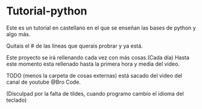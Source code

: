 # Tutorial-python

 Este es un tutorial en castellano en el que se enseñan las bases de python y algo más.
 
 Quitais el # de las líneas que querais probrar y ya está. 
 
 Este proyecto se irá rellenando cada vez con más cosas.(Cada día) Hasta este momento esta rellenado hasta la primera hora y media del video.
 
 TODO (menos la carpeta de cosas externas) está sacado del video del canal de youtube @Bro Code.

(Disculpad por la falta de tildes, cuando programo cambio el idioma del teclado) 
